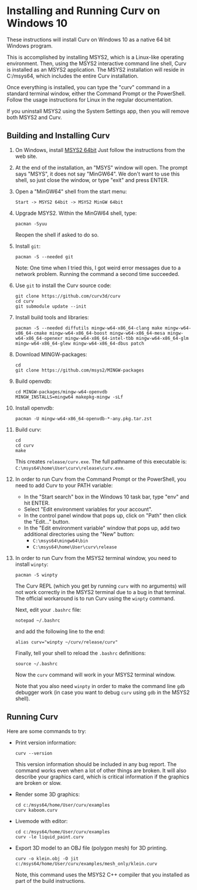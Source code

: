 # Installing and Running Curv on Windows 10
These instructions will install Curv on Windows 10 as a native 64 bit Windows
program.

This is accomplished by installing MSYS2, which is a Linux-like operating
environment. Then, using the MSYS2 interactive command line shell, Curv is
installed as an MSYS2 application. The MSYS2 installation will reside
in C:/msys64, which includes the entire Curv installation.

Once everything is installed, you can type the "curv" command
in a standard terminal window, either the Command Prompt or the PowerShell.
Follow the usage instructions for Linux in the regular documentation.

If you uninstall MSYS2 using the System Settings app,
then you will remove both MSYS2 and Curv.

## Building and Installing Curv

 1. On Windows, install [MSYS2 64bit](https://www.msys2.org/)
    Just follow the instructions from the web site.

 2. At the end of the installation, an "MSYS" window will open.
    The prompt says "MSYS", it does not say "MinGW64".
    We don't want to use this shell, so just close the window,
    or type "exit" and press ENTER.

 3. Open a "MinGW64" shell from the start menu:
    ```
    Start -> MSYS2 64bit -> MSYS2 MinGW 64bit
    ```

 4. Upgrade MSYS2.
    Within the MinGW64 shell, type:
    ```
    pacman -Syuu
    ```
    Reopen the shell if asked to do so.

 5. Install `git`:
    ```
    pacman -S --needed git
    ```
    Note: One time when I tried this, I got weird error messages due to
    a network problem. Running the command a second time succeeded.
 
 6. Use `git` to install the Curv source code:
    ```
    git clone https://github.com/curv3d/curv
    cd curv
    git submodule update --init
    ```
 
 7. Install build tools and libraries:
    ```
    pacman -S --needed diffutils mingw-w64-x86_64-clang make mingw-w64-x86_64-cmake mingw-w64-x86_64-boost mingw-w64-x86_64-mesa mingw-w64-x86_64-openexr mingw-w64-x86_64-intel-tbb mingw-w64-x86_64-glm mingw-w64-x86_64-glew mingw-w64-x86_64-dbus patch
    ```

 8. Download MINGW-packages:
    ```
    cd
    git clone https://github.com/msys2/MINGW-packages
    ```

 9. Build openvdb:
    ```
    cd MINGW-packages/mingw-w64-openvdb
    MINGW_INSTALLS=mingw64 makepkg-mingw -sLf
    ```

10. Install openvdb:
    ```
    pacman -U mingw-w64-x86_64-openvdb-*-any.pkg.tar.zst
    ```

11. Build curv:
    ```
    cd
    cd curv
    make
    ```
    This creates `release/curv.exe`.
    The full pathname of this executable is:
    `C:\msys64\home\User\curv\release\curv.exe`.

12. In order to run Curv from the Command Prompt or the PowerShell,
    you need to add Curv to your PATH variable:
    * In the "Start search" box in the Windows 10 task bar,
      type "env" and hit ENTER.
    * Select "Edit environment variables for your account".
    * In the control panel window that pops up, click on "Path"
      then click the "Edit..." button.
    * In the "Edit environment variable" window that pops up,
      add two additional directories using the "New" button:
      * `C:\msys64\mingw64\bin`
      * `C:\msys64\home\User\curv\release`

13. In order to run Curv from the MSYS2 terminal window,
    you need to install `winpty`:
    ```
    pacman -S winpty
    ```
    The Curv REPL (which you get by running `curv` with no arguments)
    will not work correctly in the MSYS2 terminal due to a bug in that terminal.
    The official workaround is to run Curv using the `winpty` command.

    Next, edit your `.bashrc` file:
    ```
    notepad ~/.bashrc
    ```
    and add the following line to the end:
    ```
    alias curv="winpty ~/curv/release/curv"
    ```
    Finally, tell your shell to reload the `.bashrc` definitions:
    ```
    source ~/.bashrc
    ```
    Now the `curv` command will work in your MSYS2 terminal window.

    Note that you also need `winpty` in order to make the command line
    `gdb` debugger work (in case you want to debug `curv` using `gdb`
    in the MSYS2 shell).

## Running Curv
Here are some commands to try:

  * Print version information:
    ```
    curv --version
    ```
    This version information should be included in any bug report.
    The command works even when a lot of other things are broken.
    It will also describe your graphics card, which is critical information
    if the graphics are broken or slow.

  * Render some 3D graphics:
    ```
    cd c:/msys64/home/User/curv/examples
    curv kaboom.curv
    ```

  * Livemode with editor:
    ```
    cd c:/msys64/home/User/curv/examples
    curv -le liquid_paint.curv
    ```

  * Export 3D model to an OBJ file (polygon mesh) for 3D printing.
    ```
    curv -o klein.obj -O jit c:/msys64/home/User/curv/examples/mesh_only/klein.curv
    ```
    Note, this command uses the MSYS2 C++ compiler that you installed
    as part of the build instructions.
